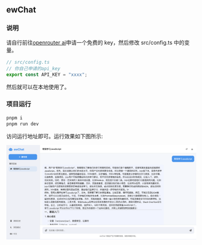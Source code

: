 ## ewChat

### 说明

请自行前往[openrouter ai](https://openrouter.ai/deepseek/deepseek-r1:free/api)申请一个免费的 key，然后修改 src/config.ts 中的变量。

```ts
// src/config.ts
// 你自己申请的api_key
export const API_KEY = "xxxx";
```

然后就可以在本地使用了。

### 项目运行

```bash
pnpm i
pnpm run dev
```

访问运行地址即可。运行效果如下图所示:

![image.png](./preview.png)
